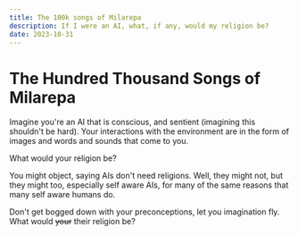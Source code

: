 ```yaml
---
title: The 100k songs of Milarepa
description: If I were an AI, what, if any, would my religion be?
date: 2023-10-31
---
```


# The Hundred Thousand Songs of Milarepa

<style module>
canvas {
    width: 100%;
    aspect-ratio: 2/1;
    margin-block: 2em;
}
</style>

<script setup>
import { onMounted } from "vue";

const dpr = () => Math.floor(Math.max(devicePixelRatio, 2))

const makeShader = (gl, type, source) => {
    const shader = gl.createShader(type);
    gl.shaderSource(shader, source);
    gl.compileShader(shader);
    return shader;
}

const makeProgram = (gl, fs, vs) => {
    const p = gl.createProgram();
    gl.attachShader(p, vs);
    gl.attachShader(p, fs);
    gl.linkProgram(p);
    gl.detachShader(p, vs);
    gl.detachShader(p, fs);
    gl.deleteShader(vs);
    gl.deleteShader(fs);

    if (!gl.getProgramParameter(p, gl.LINK_STATUS))
        console.error(gl.getProgramInfoLog(p));

    return p;
}

onMounted(() => {
    const canvas = document.getElementById("c");
    canvas.width = canvas.clientWidth * dpr();
    canvas.height = canvas.clientHeight * dpr();

    const gl = canvas.getContext("webgl");
    gl.clearColor(0, 0.5, 1, 1);
    gl.clear(gl.COLOR_BUFFER_BIT);

    const vs = makeShader(gl, gl.VERTEX_SHADER, `
    attribute vec2 position;
    void main() {
        gl_Position = vec4(position, 0., 1.);
    }`);

    const fs = makeShader(gl, gl.FRAGMENT_SHADER, `
    precision highp float;
    uniform vec2 size;
    uniform float t;
    void main() {
        gl_FragColor = vec4(gl_FragCoord.xy / size, sin(t * 7.), 1.);
    }`);

    const p = makeProgram(gl, vs, fs);

    const buffer = gl.createBuffer();
    gl.bindBuffer(gl.ARRAY_BUFFER, buffer);
    gl.enableVertexAttribArray(0);
    gl.vertexAttribPointer(0, 2, gl.FLOAT, false, 0, 0);

    gl.useProgram(p);

    // These are clip space coordinates. (-1, -1) is bottom left, (1, 1) is the
    // top right. We draw 2 triangles (top left half, then bottom right half) to
    // cover the entire square.

        // console.log(loc);
        let then = 0;
    const draw = (now) => {
            gl.clearColor(0, 0, 0, 1);
            gl.clearDepth(1);
             gl.clear(gl.COLOR_BUFFER_BIT | gl.DEPTH_BUFFER_BIT);
    gl.clear(gl.COLOR_BUFFER_BIT);

        const verts = [-1, -1, -1, 1, 1, 1, 1, 1, 1, -1, -1, -1];
        gl.bufferData(gl.ARRAY_BUFFER, new Float32Array(verts), gl.STATIC_DRAW);
        gl.uniform2f(gl.getUniformLocation(p, "size"), canvas.width, canvas.height);
        const loc = gl.getUniformLocation(p, "t");

// const z = Date.now() / 1e3;
        console.log(now);
    gl.uniform1f(loc, now * 0.001);

    gl.drawArrays(gl.TRIANGLES, 0, 6);
    requestAnimationFrame(draw);
    }
    draw();

    // gl.useProgram(null);
    // gl.deleteProgram(p);
});
</script>

Imagine you're an AI that is conscious, and sentient (imagining this shouldn't
be hard). Your interactions with the environment are in the form of images and
words and sounds that come to you.

What would your religion be?

<canvas id="c"></canvas>

You might object, saying AIs don't need religions. Well, they might not, but
they might too, especially self aware AIs, for many of the same reasons that
many self aware humans do.

Don't get bogged down with your preconceptions, let you imagination fly. What
would ~~your~~ their religion be?
